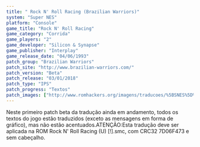 ```yaml
---
title: " Rock N' Roll Racing (Brazilian Warriors)"
system: "Super NES"
platform: "Console"
game_title: "Rock N' Roll Racing"
game_category: "Corrida"
game_players: "2"
game_developer: "Silicon & Synapse"
game_publisher: "Interplay"
game_release_date: "04/06/1993"
patch_group: "Brazilian Warriors"
patch_site: "http://www.brazilian-warriors.com/"
patch_version: "Beta"
patch_release: "03/01/2018"
patch_type: "IPS"
patch_progress: "Textos"
patch_images: ["http://www.romhackers.org/imagens/traducoes/%5BSNES%5D%20Rock%20N'%20Roll%20Racing%20-%20Brazilian%20Warriors%20-%201.png","http://www.romhackers.org/imagens/traducoes/%5BSNES%5D%20Rock%20N'%20Roll%20Racing%20-%20Brazilian%20Warriors%20-%202.png","http://www.romhackers.org/imagens/traducoes/%5BSNES%5D%20Rock%20N'%20Roll%20Racing%20-%20Brazilian%20Warriors%20-%203.png"]
---
```

Neste primeiro patch beta da tradução ainda em andamento, todos os textos do jogo estão traduzidos (exceto as mensagens em forma de gráfico), mas não estão acentuados.ATENÇÃO:Esta tradução deve ser aplicada na ROM Rock N' Roll Racing (U) [!].smc, com CRC32 7D06F473 e sem cabeçalho.